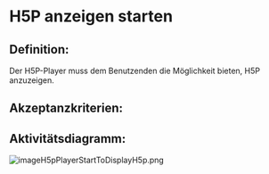 # H5P anzeigen starten

## Definition:

Der H5P-Player muss dem Benutzenden die Möglichkeit bieten,
H5P anzuzeigen.

## Akzeptanzkriterien:




## Aktivitätsdiagramm:

![imageH5pPlayerStartToDisplayH5p.png](imageH5pPlayerStartToDisplayH5p.png)